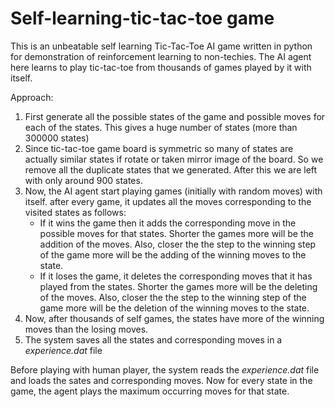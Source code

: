 # Self-learning-tic-tac-toe game
This is an unbeatable self learning Tic-Tac-Toe AI game written in python for demonstration of reinforcement learning to non-techies. The AI agent here learns to play tic-tac-toe from thousands of games played by it with itself.

Approach:

1. First generate all the possible states of the game and possible moves for each of the states. This gives a huge number of states (more than 300000 states)
2. Since tic-tac-toe game board is symmetric so many of states are actually similar states if rotate or taken mirror image of the board. So we remove all the duplicate states that we generated. After this we are left with only around 900 states.
3. Now, the AI agent start playing games (initially with random moves) with itself. after every game, it updates all the moves corresponding to the visited states as follows:
    * If it wins the game then it adds the corresponding move in the possible moves for that states. Shorter the games more will be the addition of the moves. Also, closer the the step to the winning step of the game more will be the adding of the winning moves to the state.
    * If it loses the game, it deletes the corresponding moves that it has played from the states. Shorter the games more will be the deleting of the moves. Also, closer the the step to the winning step of the game more will be the deletion of the winning moves to the state.
4. Now, after thousands of self games, the states have more of the winning moves than the losing moves.
5. The system saves all the states and corresponding moves in a *experience.dat* file

Before playing with human player, the system reads the *experience.dat* file and loads the sates and corresponding moves. Now for every state in the game, the agent plays the maximum occurring moves for that state.
